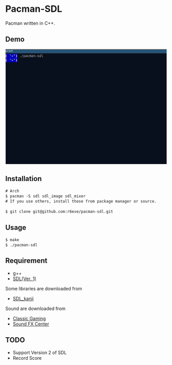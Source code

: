 Pacman-SDL
==========

Pacman written in C++.

## Demo

![pacman-sdl-demo][pacman-sdl-demo]

## Installation

```console
# Arch
$ pacman -S sdl sdl_image sdl_mixer
# If you use others, install those from package manager or source.

$ git clone git@github.com:r6eve/pacman-sdl.git
```

## Usage

```console
$ make
$ ./pacman-sdl
```

## Requirement

* g++
* [SDL(Ver. 1)][sdl_ver_1]

Some libraries are downloaded from
* [SDL_kanji][sdl_kanji]

Sound are downloaded from
* [Classic Gaming][classic_gaming]
* [Sound FX Center][sound_fx_center]

## TODO

* Support Version 2 of SDL
* Record Score

[pacman-sdl-demo]: https://raw.githubusercontent.com/r6eve/screenshots/master/pacman-sdl/pacman-sdl.gif
[sdl_ver_1]: http://www.libsdl.org/
[sdl_kanji]: http://shinh.skr.jp/sdlkanji/
[classic_gaming]: http://www.classicgaming.cc/classics/pac-man/sounds.php
[sound_fx_center]: http://soundfxcenter.com/download-sound/pacman-siren-sound-effect/

